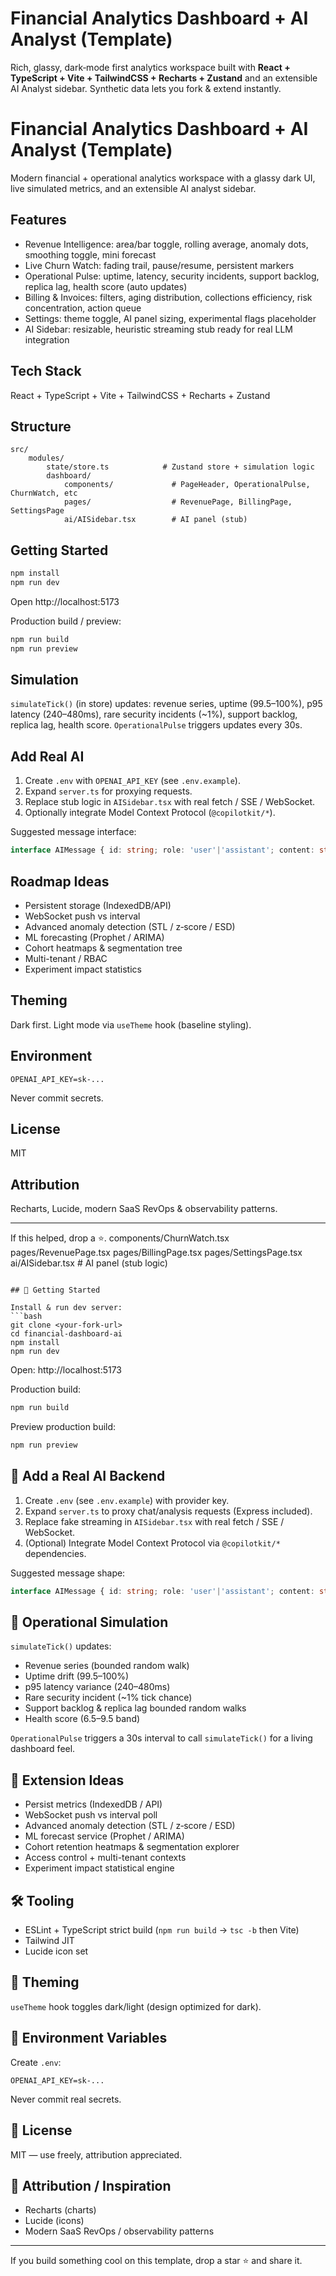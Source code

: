 # Financial Analytics Dashboard + AI Analyst (Template)

Rich, glassy, dark‑mode first analytics workspace built with **React + TypeScript + Vite + TailwindCSS + Recharts + Zustand** and an extensible AI Analyst sidebar. Synthetic data lets you fork & extend instantly.

# Financial Analytics Dashboard + AI Analyst (Template)

Modern financial + operational analytics workspace with a glassy dark UI, live simulated metrics, and an extensible AI analyst sidebar.

## Features
* Revenue Intelligence: area/bar toggle, rolling average, anomaly dots, smoothing toggle, mini forecast
* Live Churn Watch: fading trail, pause/resume, persistent markers
* Operational Pulse: uptime, latency, security incidents, support backlog, replica lag, health score (auto updates)
* Billing & Invoices: filters, aging distribution, collections efficiency, risk concentration, action queue
* Settings: theme toggle, AI panel sizing, experimental flags placeholder
* AI Sidebar: resizable, heuristic streaming stub ready for real LLM integration

## Tech Stack
React + TypeScript + Vite + TailwindCSS + Recharts + Zustand

## Structure
```text
src/
	modules/
		state/store.ts            # Zustand store + simulation logic
		dashboard/
			components/             # PageHeader, OperationalPulse, ChurnWatch, etc
			pages/                  # RevenuePage, BillingPage, SettingsPage
			ai/AISidebar.tsx        # AI panel (stub)
```

## Getting Started
```bash
npm install
npm run dev
```
Open http://localhost:5173

Production build / preview:
```bash
npm run build
npm run preview
```

## Simulation
`simulateTick()` (in store) updates: revenue series, uptime (99.5–100%), p95 latency (240–480ms), rare security incidents (~1%), support backlog, replica lag, health score. `OperationalPulse` triggers updates every 30s.

## Add Real AI
1. Create `.env` with `OPENAI_API_KEY` (see `.env.example`).
2. Expand `server.ts` for proxying requests.
3. Replace stub logic in `AISidebar.tsx` with real fetch / SSE / WebSocket.
4. Optionally integrate Model Context Protocol (`@copilotkit/*`).

Suggested message interface:
```ts
interface AIMessage { id: string; role: 'user'|'assistant'; content: string; createdAt: number; }
```

## Roadmap Ideas
* Persistent storage (IndexedDB/API)
* WebSocket push vs interval
* Advanced anomaly detection (STL / z‑score / ESD)
* ML forecasting (Prophet / ARIMA)
* Cohort heatmaps & segmentation tree
* Multi-tenant / RBAC
* Experiment impact statistics

## Theming
Dark first. Light mode via `useTheme` hook (baseline styling).

## Environment
```env
OPENAI_API_KEY=sk-...
```
Never commit secrets.

## License
MIT

## Attribution
Recharts, Lucide, modern SaaS RevOps & observability patterns.

---
If this helped, drop a ⭐.
			components/ChurnWatch.tsx
			pages/RevenuePage.tsx
			pages/BillingPage.tsx
			pages/SettingsPage.tsx
			ai/AISidebar.tsx        # AI panel (stub logic)
```

## 🚀 Getting Started

Install & run dev server:
```bash
git clone <your-fork-url>
cd financial-dashboard-ai
npm install
npm run dev
```
Open: http://localhost:5173

Production build:
```bash
npm run build
```
Preview production build:
```bash
npm run preview
```

## 🤖 Add a Real AI Backend
1. Create `.env` (see `.env.example`) with provider key.
2. Expand `server.ts` to proxy chat/analysis requests (Express included).
3. Replace fake streaming in `AISidebar.tsx` with real fetch / SSE / WebSocket.
4. (Optional) Integrate Model Context Protocol via `@copilotkit/*` dependencies.

Suggested message shape:
```ts
interface AIMessage { id: string; role: 'user'|'assistant'; content: string; createdAt: number; }
```

## 🔄 Operational Simulation
`simulateTick()` updates:
* Revenue series (bounded random walk)
* Uptime drift (99.5–100%)
* p95 latency variance (240–480ms)
* Rare security incident (~1% tick chance)
* Support backlog & replica lag bounded random walks
* Health score (6.5–9.5 band)

`OperationalPulse` triggers a 30s interval to call `simulateTick()` for a living dashboard feel.

## 🧪 Extension Ideas
* Persist metrics (IndexedDB / API)
* WebSocket push vs interval poll
* Advanced anomaly detection (STL / z‑score / ESD)
* ML forecast service (Prophet / ARIMA)
* Cohort retention heatmaps & segmentation explorer
* Access control + multi-tenant contexts
* Experiment impact statistical engine

## 🛠 Tooling
* ESLint + TypeScript strict build (`npm run build` → `tsc -b` then Vite)
* Tailwind JIT
* Lucide icon set

## 🧩 Theming
`useTheme` hook toggles dark/light (design optimized for dark).

## 🔐 Environment Variables
Create `.env`:
```env
OPENAI_API_KEY=sk-...
```
Never commit real secrets.

## 📝 License
MIT — use freely, attribution appreciated.

## 🙌 Attribution / Inspiration
* Recharts (charts)
* Lucide (icons)
* Modern SaaS RevOps / observability patterns

---
If you build something cool on this template, drop a star ⭐ and share it.
